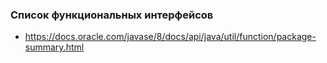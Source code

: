 ### Список функциональных интерфейсов
- https://docs.oracle.com/javase/8/docs/api/java/util/function/package-summary.html
